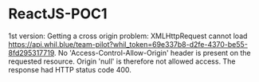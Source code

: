 # ReactJS-POC1	

1st version: Getting a cross origin problem:
XMLHttpRequest cannot load https://api.whil.blue/team-pilot?whil_token=69e337b8-d2fe-4370-be55-8fd295317719. No 'Access-Control-Allow-Origin' header is present on the requested resource. Origin 'null' is therefore not allowed access. The response had HTTP status code 400.
